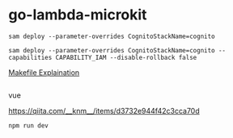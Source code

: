 # go-lambda-microkit


```
sam deploy --parameter-overrides CognitoStackName=cognito
```

```
sam deploy --parameter-overrides CognitoStackName=cognito --capabilities CAPABILITY_IAM --disable-rollback false
```

[Makefile Explaination](sample-app/README.md)

```

```

vue

https://qiita.com/__knm__/items/d3732e944f42c3cca70d

```
npm run dev
```